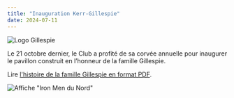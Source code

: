 ```yaml
---
title: "Inauguration Kerr-Gillespie"
date: 2024-07-11
---
```


![Logo Gillespie](/images/kerr_gillespie.webp)

Le 21 octobre dernier, le Club a profité de sa corvée annuelle pour
inaugurer le pavillon construit en l’honneur de la famille
Gillespie.

Lire [l'histoire de la famille Gillespie en format
PDF](/Triptique%20HISTOIRE%20GILLESPIE.pdf).

![Affiche "Iron Men du Nord"](/images/iron_men_du_nord.webp)
